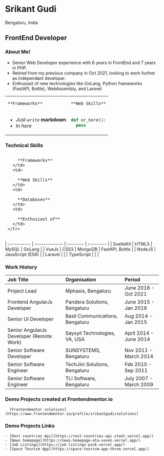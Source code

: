 # Srikant Gudi 
Bengaluru, India

## FrontEnd Developer

### About Me!

- Senior Web Developer experience with 6 years in FrontEnd and 7 years in PHP.
- Retired from my previous company in Oct 2021, looking to work further as independant developer.
- Enthusiast of new technologies like GoLang, Python frameworks (FastAPI, Bottle), WebAssembly, and Laravel

<table><tbody>
<tr>
  <td>
  
    **Frameworks**
  </td>
  <td>
    
    **Web Skills**
  </td>
<tr>
<tr>
  <td>

  * Just `write` **markdown**
  * In _here_
  </td>
  <td>

  ```python
  def or_here():
    pass
  ```
  </td>
<tbody></table>

### Technical Skills

<table>
  <thead>
    <tr>
      <td>
        
        **Frameworks**
      </td>
      <td>

        **Web Skills**
      </td>
      <td>

        **Databases**
      </td>
      <td>

        **Enthusiast of**
      </td>
    </tr>
  </thead>
</table>

| :----------- | :-------------- | :-------- | :--------- |
| SvelteKit | HTML5 | MySQL | GoLang |
| VueJs | CSS3 | MongoDB | FastAPI, Bottle |
| NodeJS | JavaScript (ES6) |  | Laravel |
|  | TypeScript |  |  |

### Work History

| Job Title | Organisation | Period |
| :----------- | :-------------- | :-------- |
| Project Lead | Mphasis, Bengaluru | June 2016 - Oct 2021 |
| Frontend AngularJs Developer | Pandera Solutions, Bengaluru | June 2015 - Jan 2016 |
| Senior UI Developer | Basil Communications, Bengaluru | Aug 2014 - Jan 2015 |
| Senior AngularJs Developer (Remote Work) | Saysyil Technologies, VA, USA | April 2014 - June 2014 |
| Senior Software Developer | SUNSYSTEMS, Bengaluru | Nov 2011 - March 2014 |
| Senior Software Engineer | TechJini Solutions, Bengaluru | Feb 2010 - Sep 2011 |
| Senior Software Engineer | TLI Software, Bengaluru | July 2007 - March 2009 |


### Demo Projects created at Frontendmentor.io
```
  [Frontendmentor solutions](https://www.frontendmentor.io/profile/srikantgudi/solutions)
```

### Demo Projects Links
```
- [Rest countries Api](https://rest-countries-api-steel.vercel.app/)
- [News homepage](https://news-homepage-eta-seven.vercel.app/)
- [Job Listings](https://job-listings-pink.vercel.app/)
- [Space Tourism App](https://space-tourism-app-three.vercel.app/)
```

